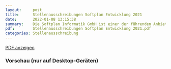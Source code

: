 ```yaml
---
layout:     post
title:      Stellenausschreibungen Softplan Entwicklung 2021
date:       2022-01-08 13:15:38
summary:    Die Softplan Informatik GmbH ist einer der führenden Anbieter für kommunale Geoinformationssysteme (GIS) in Deutschland.
pdf:        Stellenausschreibungen Softplan Entwicklung 2021.pdf
categories: Stellenausschreibung
---
```


<a class="btn btn-primary" href="{{ site.url }}/pdfs/{{page.pdf}}">PDF anzeigen</a>

<h3>Vorschau (nur auf Desktop-Geräten)</h3>
<div class="d-none d-sm-block">
    <object data="{{ site.url }}/pdfs/{{page.pdf}}" width="100%" height="1010" type='application/pdf'>
    </object>
</div>
